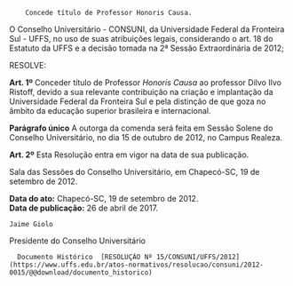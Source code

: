         Concede título de Professor Honoris Causa.  

O Conselho Universitário - CONSUNI, da Universidade Federal da Fronteira Sul - UFFS, no uso de suas atribuições legais, considerando o art. 18 do Estatuto da UFFS e a decisão tomada na 2ª Sessão Extraordinária de 2012;

 RESOLVE:

 **Art. 1º** Conceder título de Professor *Honoris Causa* ao professor Dilvo Ilvo Ristoff, devido a sua relevante contribuição na criação e implantação da Universidade Federal da Fronteira Sul e pela distinção de que goza no âmbito da educação superior brasileira e internacional.

 **Parágrafo único** A outorga da comenda será feita em Sessão Solene do Conselho Universitário, no dia 15 de outubro de 2012, no Campus Realeza.

  

 **Art. 2º** Esta Resolução entra em vigor na data de sua publicação.

 Sala das Sessões do Conselho Universitário, em Chapecó-SC, 19 de setembro de 2012.

   **Data do ato:** Chapecó-SC, 19 de setembro de 2012.   
 **Data de publicação:**  26 de abril de 2017. 

    Jaime Giolo   
 Presidente do Conselho Universitário 

      Documento Histórico  [RESOLUÇÃO Nº 15/CONSUNI/UFFS/2012](https://www.uffs.edu.br/atos-normativos/resolucao/consuni/2012-0015/@@download/documento_historico)     
      